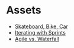 # Assets

- [Skateboard, Bike, Car](https://awilkinson.medium.com/skateboard-bike-car-6bec841ed96e)
- [Iterating with Sprints](https://medium.com/@hninja049/understanding-agile-development-8d034ed57fb)
- [Agile vs. Waterfall](https://www.binfire.com/blog/agile-vs-waterfall/)
